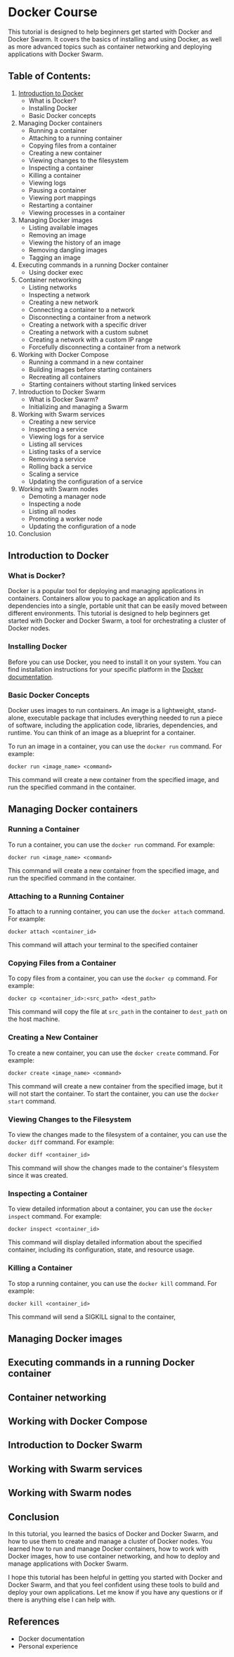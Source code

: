 # Docker Course

This tutorial is designed to help beginners get started with Docker and Docker Swarm. It covers the basics of installing and using Docker, as well as more advanced topics such as container networking and deploying applications with Docker Swarm.

## Table of Contents:
1. [Introduction to Docker](#introduction-to-docker)
   - What is Docker?
   - Installing Docker
   - Basic Docker concepts
2. Managing Docker containers
   - Running a container
   - Attaching to a running container
   - Copying files from a container
   - Creating a new container
   - Viewing changes to the filesystem
   - Inspecting a container
   - Killing a container
   - Viewing logs
   - Pausing a container
   - Viewing port mappings
   - Restarting a container
   - Viewing processes in a container
3. Managing Docker images
   - Listing available images
   - Removing an image
   - Viewing the history of an image
   - Removing dangling images
   - Tagging an image
4. Executing commands in a running Docker container
   - Using docker exec
5. Container networking
   - Listing networks
   - Inspecting a network
   - Creating a new network
   - Connecting a container to a network
   - Disconnecting a container from a network
   - Creating a network with a specific driver
   - Creating a network with a custom subnet
   - Creating a network with a custom IP range
   - Forcefully disconnecting a container from a network
6. Working with Docker Compose
   - Running a command in a new container
   - Building images before starting containers
   - Recreating all containers
   - Starting containers without starting linked services
7. Introduction to Docker Swarm
   - What is Docker Swarm?
   - Initializing and managing a Swarm
8. Working with Swarm services
   - Creating a new service
   - Inspecting a service
   - Viewing logs for a service
   - Listing all services
   - Listing tasks of a service
   - Removing a service
   - Rolling back a service
   - Scaling a service
   - Updating the configuration of a service
9. Working with Swarm nodes
   - Demoting a manager node
   - Inspecting a node
   - Listing all nodes
   - Promoting a worker node
   - Updating the configuration of a node
10. Conclusion

## Introduction to Docker

### What is Docker?
Docker is a popular tool for deploying and managing applications in containers. Containers allow you to package an application and its dependencies into a single, portable unit that can be easily moved between different environments. This tutorial is designed to help beginners get started with Docker and Docker Swarm, a tool for orchestrating a cluster of Docker nodes.

### Installing Docker
Before you can use Docker, you need to install it on your system. You can find installation instructions for your specific platform in the [Docker documentation](https://docs.docker.com/get-docker/).

### Basic Docker Concepts

Docker uses images to run containers. An image is a lightweight, stand-alone, executable package that includes everything needed to run a piece of software, including the application code, libraries, dependencies, and runtime. You can think of an image as a blueprint for a container.

To run an image in a container, you can use the `docker run` command. For example:

`docker run <image_name> <command> `

This command will create a new container from the specified image, and run the specified command in the container.

## Managing Docker containers

### Running a Container

To run a container, you can use the `docker run` command. For example:

`docker run <image_name> <command> `

This command will create a new container from the specified image, and run the specified command in the container.

### Attaching to a Running Container

To attach to a running container, you can use the `docker attach` command. For example:

`docker attach <container_id> `

This command will attach your terminal to the specified container

### Copying Files from a Container

To copy files from a container, you can use the `docker cp` command. For example:

`docker cp <container_id>:<src_path> <dest_path> `

This command will copy the file at `src_path` in the container to `dest_path` on the host machine.

### Creating a New Container

To create a new container, you can use the `docker create` command. For example:

`docker create <image_name> <command> `

This command will create a new container from the specified image, but it will not start the container. To start the container, you can use the `docker start` command.

### Viewing Changes to the Filesystem

To view the changes made to the filesystem of a container, you can use the `docker diff` command. For example:

`docker diff <container_id> `

This command will show the changes made to the container's filesystem since it was created.

### Inspecting a Container

To view detailed information about a container, you can use the `docker inspect` command. For example:

`docker inspect <container_id> `

This command will display detailed information about the specified container, including its configuration, state, and resource usage.

### Killing a Container

To stop a running container, you can use the `docker kill` command. For example:

`docker kill <container_id>`

This command will send a SIGKILL signal to the container,





## Managing Docker images

## Executing commands in a running Docker container

## Container networking

## Working with Docker Compose

## Introduction to Docker Swarm

## Working with Swarm services

## Working with Swarm nodes

## Conclusion
In this tutorial, you learned the basics of Docker and Docker Swarm, and how to use them to create and manage a cluster of Docker nodes. You learned how to run and manage Docker containers, how to work with Docker images, how to use container networking, and how to deploy and manage applications with Docker Swarm.

I hope this tutorial has been helpful in getting you started with Docker and Docker Swarm, and that you feel confident using these tools to build and deploy your own applications. Let me know if you have any questions or if there is anything else I can help with.

## References
- Docker documentation
- Personal experience
